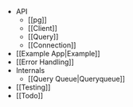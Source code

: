 * API
    * [[pg]]
    * [[Client]]
    * [[Query]]
    * [[Connection]]
* [[Example App|Example]]
* [[Error Handling]]
* Internals
  * [[Query Queue|Queryqueue]]
* [[Testing]]
* [[Todo]]